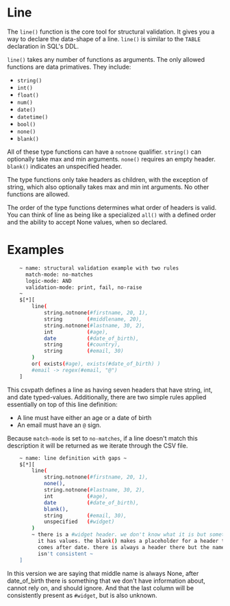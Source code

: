 
# Line

The `line()` function is the core tool for structural validation. It gives you a way to declare the data-shape of a line. `line()` is similar to the `TABLE` declaration in SQL's DDL.

`line()` takes any number of functions as arguments. The only allowed functions are data primatives. They include:
- `string()`
- `int()`
- `float()`
- `num()`
- `date()`
- `datetime()`
- `bool()`
- `none()`
- `blank()`

All of these type functions can have a `notnone` qualifier. `string()` can optionally take max and min arguments. `none()` requires an empty header. `blank()` indicates an unspecified header.

The type functions only take headers as children, with the exception of string, which also optionally takes max and min int arguments. No other functions are allowed.

The order of the type functions determines what order of headers is valid. You can think of line as being like a specialized `all()` with a defined order and the ability to accept None values, when so declared.

# Examples

```bash
    ~ name: structural validation example with two rules
      match-mode: no-matches
      logic-mode: AND
      validation-mode: print, fail, no-raise
    ~
    $[*][
        line(
            string.notnone(#firstname, 20, 1),
            string        (#middlename, 20),
            string.notnone(#lastname, 30, 2),
            int           (#age),
            date          (#date_of_birth),
            string        (#country),
            string        (#email, 30)
        )
        or( exists(#age), exists(#date_of_birth) )
        #email -> regex(#email, "@")
    ]
```

This csvpath defines a line as having seven headers that have string, int, and date typed-values. Additionally, there are two simple rules applied essentially on top of this line definition:
- A line must have either an age or a date of birth
- An email must have an `@` sign.

Because `match-mode` is set to `no-matches`, if a line doesn't match this description it will be returned as we iterate through the CSV file.

```bash
    ~ name: line definition with gaps ~
    $[*][
        line(
            string.notnone(#firstname, 20, 1),
            none(),
            string.notnone(#lastname, 30, 2),
            int           (#age),
            date          (#date_of_birth),
            blank(),
            string        (#email, 30),
            unspecified   (#widget)
        )
        ~ there is a #widget header. we don't know what it is but sometimes
          it has values. the blank() makes a placeholder for a header that
          comes after date. there is always a header there but the name
          isn't consistent ~
    ]
```

In this version we are saying that middle name is always None, after date_of_birth there is something that we don't have information about, cannot rely on, and should ignore. And that the last column will be consistently present as `#widget`, but is also unknown.


